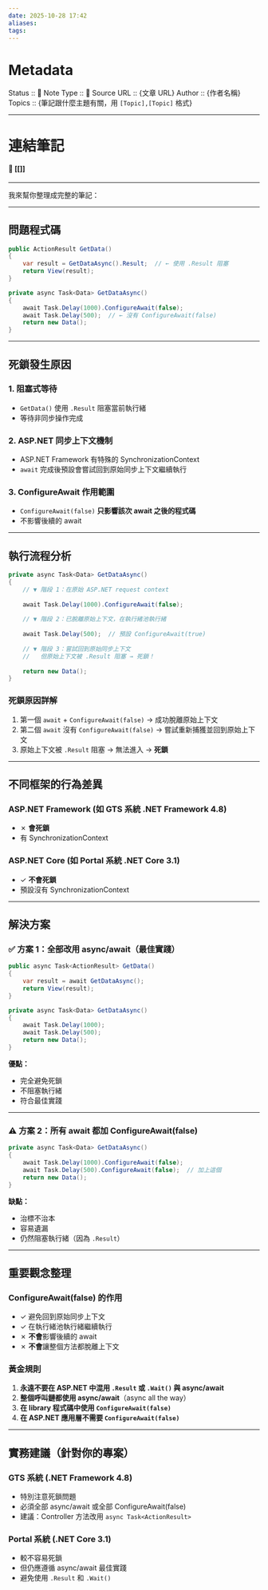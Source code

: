 ```yaml
---
date: 2025-10-28 17:42
aliases:
tags:
---
```

# Metadata
Status :: 🌱
Note Type :: 📰
Source URL :: {文章 URL}
Author :: {作者名稱}
Topics :: {筆記跟什麼主題有關，用 `[Topic],[Topic]` 格式}

---
# 連結筆記
#### 📑 [[]]

---

我來幫你整理成完整的筆記：

---
## 問題程式碼

```csharp
public ActionResult GetData()
{ 
    var result = GetDataAsync().Result;  // ← 使用 .Result 阻塞
    return View(result);
}

private async Task<Data> GetDataAsync()
{ 
    await Task.Delay(1000).ConfigureAwait(false); 
    await Task.Delay(500);  // ← 沒有 ConfigureAwait(false)
    return new Data();
}
```

---

## 死鎖發生原因

### 1. 阻塞式等待

- `GetData()` 使用 `.Result` 阻塞當前執行緒
- 等待非同步操作完成

### 2. ASP.NET 同步上下文機制

- ASP.NET Framework 有特殊的 SynchronizationContext
- `await` 完成後預設會嘗試回到原始同步上下文繼續執行

### 3. ConfigureAwait 作用範圍

- `ConfigureAwait(false)` **只影響該次 await 之後的程式碼**
- 不影響後續的 await

---

## 執行流程分析

```csharp
private async Task<Data> GetDataAsync()
{ 
    // ▼ 階段 1：在原始 ASP.NET request context
    
    await Task.Delay(1000).ConfigureAwait(false);
    
    // ▼ 階段 2：已脫離原始上下文，在執行緒池執行緒
    
    await Task.Delay(500);  // 預設 ConfigureAwait(true)
    
    // ▼ 階段 3：嘗試回到原始同步上下文
    //   但原始上下文被 .Result 阻塞 → 死鎖！
    
    return new Data();
}
```

### 死鎖原因詳解

1. 第一個 `await` + `ConfigureAwait(false)` → 成功脫離原始上下文
2. 第二個 `await` 沒有 `ConfigureAwait(false)` → 嘗試重新捕獲並回到原始上下文
3. 原始上下文被 `.Result` 阻塞 → 無法進入 → **死鎖**

---

## 不同框架的行為差異

### ASP.NET Framework (如 GTS 系統 .NET Framework 4.8)

- ✗ **會死鎖**
- 有 SynchronizationContext

### ASP.NET Core (如 Portal 系統 .NET Core 3.1)

- ✓ **不會死鎖**
- 預設沒有 SynchronizationContext

---

## 解決方案

### ✅ 方案 1：全部改用 async/await（最佳實踐）

```csharp
public async Task<ActionResult> GetData()
{ 
    var result = await GetDataAsync();
    return View(result);
}

private async Task<Data> GetDataAsync()
{ 
    await Task.Delay(1000);
    await Task.Delay(500);
    return new Data();
}
```

**優點：**

- 完全避免死鎖
- 不阻塞執行緒
- 符合最佳實踐

---

### ⚠️ 方案 2：所有 await 都加 ConfigureAwait(false)

```csharp
private async Task<Data> GetDataAsync()
{ 
    await Task.Delay(1000).ConfigureAwait(false);
    await Task.Delay(500).ConfigureAwait(false);  // 加上這個
    return new Data();
}
```

**缺點：**

- 治標不治本
- 容易遺漏
- 仍然阻塞執行緒（因為 `.Result`）

---

## 重要觀念整理

### ConfigureAwait(false) 的作用

- ✓ 避免回到原始同步上下文
- ✓ 在執行緒池執行緒繼續執行
- ✗ **不會**影響後續的 await
- ✗ **不會**讓整個方法都脫離上下文

### 黃金規則

1. **永遠不要在 ASP.NET 中混用 `.Result` 或 `.Wait()` 與 async/await**
2. **整個呼叫鏈都使用 async/await**（async all the way）
3. **在 library 程式碼中使用 `ConfigureAwait(false)`**
4. **在 ASP.NET 應用層不需要 `ConfigureAwait(false)`**

---

## 實務建議（針對你的專案）

### GTS 系統 (.NET Framework 4.8)

- 特別注意死鎖問題
- 必須全部 async/await 或全部 ConfigureAwait(false)
- 建議：Controller 方法改用 `async Task<ActionResult>`

### Portal 系統 (.NET Core 3.1)

- 較不容易死鎖
- 但仍應遵循 async/await 最佳實踐
- 避免使用 `.Result` 和 `.Wait()`